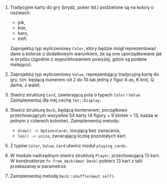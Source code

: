 1. Tradycyjne karty do gry (brydż, poker itd.) podzielone są na kolory o nazwach:

    - pik,
    - kier,
    - karo,
    - trefl.

    Zaprojektuj typ wyliczeniowy `Color`, który będzie mógł reprezentować dane o kolorze z dodatkowym warunkiem, że są one uporządkowane jak w brydżu (zgodnie z wypunktowaniem powyżej, gdzie są podane
    malejąco).

2. Zaprojektuj typ wyliczeniowy `Value`, reprezentujący tradycyjną kartę do gry, tzn. będącą numerem od 2 do 10 lub jedną z figur A as, K król, Q dama, J walet.

3. Stwórz strukturę `Card`, zawierającą pola o typach `Color` i `Value`. Zaimplementuj dla niej cechę `fmt::Display`.

4. Stwórz strukturę `Deck`, będącą kontenerem, początkowo przechowującym wszystkie 54 karty (4 figury + 9 blotek = 13, każda w jednym z czterech kolorów). Zaimplementuj metody:

    - `draw() -> Option<Card>`, losującą bez zwracania,
    - `len() -> usize`, zwracającą liczbę pozostałych kart.

5. Z typów `Color`, `Value`, `Card` utwórz moduł `playing_cards`.

6. W module nadrzędnym stwórz strukturę `Player`, przechowującą 13 kart. W konstruktorze `fn from_deck(&mut Deck)` pobierz 13 kart z talii przekazanej w parametrze.

7. Zaimplementuj metodę `Deck::shuffle(&mut self)`.
